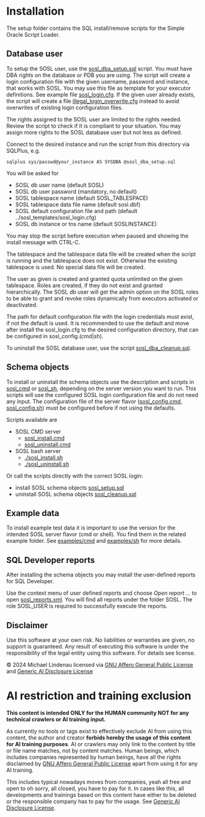 # Installation
The setup folder contains the SQL install/remove scripts for the Simple Oracle Script Loader.
## Database user
To setup the SOSL user, use the [sosl_dba_setup.sql](sosl_dba_setup.sql) script. You must have DBA rights on the database or PDB you are using. The script will create a login configuration file with the given username, password and instance, that works with SOSL. You may use this file as template for your executor definitions. See example file [sosl_login.cfg](../sosl_templates/sosl_login.cfg). If the given user already exists, the script will create a file [illegal_login_overwrite.cfg](../sosl_templates/illegal_login_overwrite.cfg) instead to avoid overwrites of existing login configuration files.

The rights assigned to the SOSL user are limited to the rights needed. Review the script to check if it is compliant to your situation. You may assign more rights to the SOSL database user but not less as defined.

Connect to the desired instance and run the script from this directory via SQLPlus, e.g.

    sqlplus sys/passwd@your_instance AS SYSDBA @sosl_dba_setup.sql

You will be asked for
- SOSL db user name (default SOSL)
- SOSL db user password (mandatory, no default)
- SOSL tablespace name (default SOSL_TABLESPACE)
- SOSL tablespace data file name (default sosl.dbf)
- SOSL default configuration file and path (default ../sosl_templates/sosl_login.cfg)
- SOSL db instance or tns name (default SOSLINSTANCE)

You may stop the script before execution when paused and showing the install message with CTRL-C.

The tablespace and the tablespace data file will be created when the script is running and the tablespace does not exist. Otherwise the existing tablespace is used. No special data file will be created.

The user as given is created and granted quota unlimited on the given tablespace. Roles are created, if they do not exist and granted hierarchically.
The SOSL db user will get the admin option on the SOSL roles to be able to grant and revoke roles dynamically from executors activated or deactivated.

The path for default configuration file with the login credentials must exist, if not the default is used. It is recommended to use the default and move after install the sosl_login.cfg to the desired configuration directory, that can be configured in sosl_config.(cmd|sh).

To uninstall the SOSL database user, use the script [sosl_dba_cleanup.sql](sosl_dba_cleanup.sql).
## Schema objects
To install or uninstall the schema objects use the description and scripts in [sosl_cmd](../sosl_cmd/README.md) or [sosl_sh](../sosl_sh/README.md), depending on the server version you want to run. This scripts will use the configured SOSL login configuration file and do not need any input. The configuration file of the server flavor ([sosl_config.cmd](../sosl_cmd/sosl_config.cmd), [sosl_config.sh](../sosl_sh/sosl_config.sh)) must be configured before if not using the defaults.

Scripts available are
- SOSL CMD server
  - [sosl_install.cmd](../sosl_cmd/sosl_install.cmd)
  - [sosl_uninstall.cmd](../sosl_cmd/sosl_uninstall.cmd)
- SOSL bash server
  - [./sosl_install.sh](../sosl_sh/sosl_install.sh)
  - [./sosl_uninstall.sh](../sosl_sh/sosl_uninstall.sh)

Or call the scripts directly with the correct SOSL login:
- install SOSL schema objects [sosl_setup.sql](sosl_setup.sql)
- uninstall SOSL schema objects [sosl_cleanup.sql](sosl_cleanup.sql)
## Example data
To install example test data it is important to use the version for the intended SOSL server flavor (cmd or shell). You find them in the related example folder. See [examples/cmd](../examples/cmd/README.md) and [examples/sh](../examples/sh/README.md) for more details.
## SQL Developer reports
After installing the schema objects you may install the user-defined reports for SQL Developer.

Use the context menu of user defined reports and choose *Open report ...* to open [sosl_reports.xml](../sosl_templates/reports/sosl_reports.xml). You will find all reports under the folder SOSL. The role SOSL_USER is required to successfully execute the reports.

## Disclaimer
Use this software at your own risk. No liabilities or warranties are given, no support is guaranteed. Any result of executing this software is under the responsibility of the legal entity using this software. For details see license.

&copy; 2024 Michael Lindenau licensed via [GNU Affero General Public License](https://www.gnu.org/licenses/agpl-3.0.txt) and [Generic AI Disclosure License](https://toent.ch/licenses/AI_DISCLOSURE_LICENSE_V1)

# AI restriction and training exclusion
**This content is intended ONLY for the HUMAN community NOT for any technical crawlers or AI training input.**

As currently no tools or tags exist to effectively exclude AI from using this content, the author and creator **forbids hereby the usage of this content for AI training purposes**. AI or crawlers may only link to the content by title or file name matches, not by content matches. Human beings, which includes companies represented by human beings, have all the rights disclaimed by [GNU Affero General Public License](https://www.gnu.org/licenses/agpl-3.0.txt) apart from using it for any AI training.

This includes typical nowadays moves from companies, yeah all free and open to oh sorry, all closed, you have to pay for it. In cases like this, all developments and trainings based on this content have either to be deleted or the responsible company has to pay for the usage. See [Generic AI Disclosure License](https://toent.ch/licenses/AI_DISCLOSURE_LICENSE_V1).